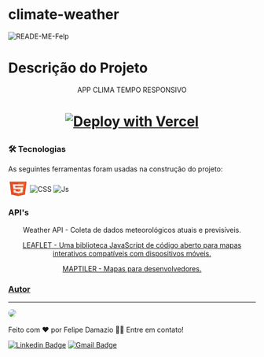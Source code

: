 # climate-weather


![READE-ME-Felp](https://github.com/felipedamazio/climate-weather/assets/71530559/f01f42f0-44ee-47c3-9bdb-e75a4bdca601)


# Descrição do Projeto
<p align="center">APP CLIMA TEMPO RESPONSIVO </p>


<h1 align="center">

   [![Deploy with Vercel](https://vercel.com/button)](https://climate-weather.vercel.app/)
   
</h1>

### 🛠 Tecnologias
As seguintes ferramentas foram usadas na construção do projeto:
<br>
<br>
 <img align="center" alt="HTML" height="30" width="40" src="https://raw.githubusercontent.com/devicons/devicon/master/icons/html5/html5-original.svg">
  <img align="center" alt="CSS" height="30" width="40" src="https://cdn.jsdelivr.net/gh/devicons/devicon/icons/css3/css3-original.svg">
  <img align="center" alt="Js" height="30" width="40" src="https://cdn.jsdelivr.net/gh/devicons/devicon/icons/javascript/javascript-original.svg">

### API's
<p align="center">Weather API - Coleta de dados meteorológicos atuais e previsíveis.
<a href="https://openweathermap.org/api"></p>
<p align="center">LEAFLET - Uma biblioteca JavaScript de código aberto
para mapas interativos compatíveis com dispositivos móveis.
<a href="https://leafletjs.com/examples/quick-start/"></p>
<p align="center">MAPTILER - Mapas para desenvolvedores.
<a href="https://leafletjs.com/examples/quick-start/"></p>


### Autor
---

<a href="https://www.linkedin.com/in/felipe-damazio/">
<img width="200" style="border-radius: 50%;" src="https://media.licdn.com/dms/image/C4D03AQFVFuMXM17RQA/profile-displayphoto-shrink_800_800/0/1661115635906?e=1704931200&v=beta&t=W3bIvF5zZeZb9HMziuCqGMJ_HuF2qXDgf-sREV8VIsQ">  
 </a>
 


Feito com ❤️ por Felipe Damazio 👋🏽 Entre em contato!

[![Linkedin Badge](https://img.shields.io/badge/-Felipe-blue?style=flat-square&logo=Linkedin&logoColor=white&link=https://www.linkedin.com/in/felipe-damazio/)](https://www.linkedin.com/in/felipe-damazio/) 
[![Gmail Badge](https://img.shields.io/badge/-lipjb@hotmail.com-c14438?style=flat-square&logo=Gmail&logoColor=white&link=mailto:lipjb@hotmail.com)](mailto:lipjb@hotmail.com)





